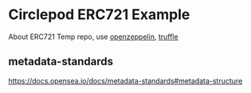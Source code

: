 # Circlepod ERC721 Example

About ERC721 Temp repo, use [openzeppelin](https://docs.openzeppelin.com/contracts/4.x/), [truffle](https://trufflesuite.com/docs/)

## metadata-standards

https://docs.opensea.io/docs/metadata-standards#metadata-structure